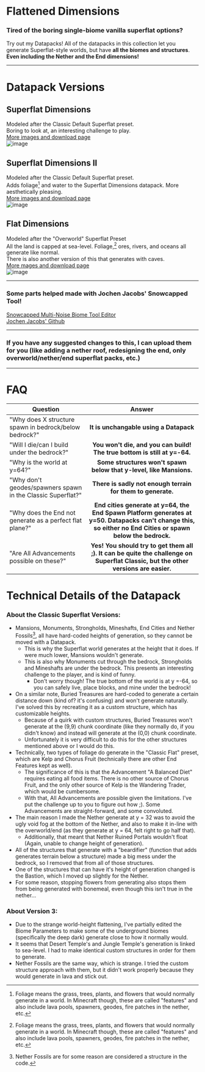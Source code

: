 # Flattened Dimensions

### Tired of the boring single-biome vanilla superflat options?

Try out my Datapacks!
All of the datapacks in this collection let you generate Superflat-style worlds, but have **all the biomes and structures**.  
**Even including the Nether and the End dimensions!**

---

# Datapack Versions

## Superflat Dimensions

Modeled after the Classic Default Superflat preset.  
Boring to look at, an interesting challenge to play.  
[More images and download page](https://github.com/Klinbee/Better-Superflat-Datapacks/releases/tag/V1MC1.20)  
![image](https://github.com/Klinbee/Better-Superflat-Datapacks/assets/105707614/aae4e032-2fba-4e81-8119-73131e2e13ac)

## Superflat Dimensions II

Modeled after the Classic Default Superflat preset.  
Adds foliage[^1] and water to the Superflat Dimensions datapack. More aesthetically pleasing.  
[More images and download page](https://github.com/Klinbee/Better-Superflat-Datapacks/releases/tag/V2MC1.20)  
![image](https://github.com/Klinbee/Better-Superflat-Datapacks/assets/105707614/7ec717c7-0a71-4ae5-85d5-7b68ba91cbc5)

## Flat Dimensions

Modeled after the "Overworld" Superflat Preset  
All the land is capped at sea-level. Foliage,[^1] ores, rivers, and oceans all generate like normal.  
There is also another version of this that generates with caves.  
[More mages and download page](https://github.com/Klinbee/Better-Superflat-Datapacks/releases/tag/V3MC1.20)  
![image](https://github.com/Klinbee/Better-Superflat-Datapacks/assets/105707614/b7c5dab9-1970-43f0-95d4-8d2b1ba4e755)

---

### Some parts helped made with Jochen Jacobs' Snowcapped Tool!

[Snowcapped Multi-Noise Biome Tool Editor](https://snowcapped.jacobsjo.eu)  
[Jochen Jacobs' Github](https://github.com/jacobsjo)

---

### If you have any suggested changes to this, I can upload them for you (like adding a nether roof, redesigning the end, only overworld/nether/end superflat packs, etc.)

---

# FAQ

| Question                                                    |                                                                           Answer                                                                            |
| ----------------------------------------------------------- | :---------------------------------------------------------------------------------------------------------------------------------------------------------: |
| "Why does X structure spawn in bedrock/below bedrock?"      |                                                           **It is unchangable using a Datapack**                                                            |
| "Will I die/can I build under the bedrock?"                 |                                          **You won't die, and you can build! The true bottom is still at y=-64.**                                           |
| "Why is the world at y=64?"                                 |                                             **Some structures won't spawn below that y-level, like Mansions.**                                              |
| "Why don't geodes/spawners spawn in the Classic Superflat?" |                                                 **There is sadly not enough terrain for them to generate.**                                                 |
| "Why does the End not generate as a perfect flat plane?"    | **End cities generate at y=64, the End Spawn Platform generates at y=50. Datapacks can't change this, so either no End Cities or spawn below the bedrock.** |
| "Are All Advancements possible on these?"                   |             **Yes! You should try to get them all ;). It can be quite the challenge on Superflat Classic, but the other versions are easier.**              |

# Technical Details of the Datapack

### About the Classic Superflat Versions:

- Mansions, Monuments, Strongholds, Mineshafts, End Cities and Nether Fossils[^2], all have hard-coded heights of generation, so they cannot be moved with a Datapack.
  - This is why the Superflat world generates at the height that it does. If were much lower, Mansions wouldn't generate.
  - This is also why Monuments cut through the bedrock, Strongholds and Mineshafts are under the bedrock. This presents an interesting challenge to the player, and is kind of funny.
    - Don't worry though! The true bottom of the world is at y =-64, so you can safely live, place blocks, and mine under the bedrock!
- On a similar note, Buried Treasures are hard-coded to generate a certain distance down (kind of? it's confusing) and won't generate naturally. I've solved this by recreating it as a custom structure, which has customizable heights.
  - Because of a quirk with custom structures, Buried Treasures won't generate at the (9,9) chunk coordinate (like they normally do, if you didn't know) and instead will generate at the (0,0) chunk coordinate.
  - Unfortunately it is very difficult to do this for the other structures mentioned above or I would do this.
- Technically, two types of foliage do generate in the "Classic Flat" preset, which are Kelp and Chorus Fruit (technically there are other End Features kept as well).
  - The significance of this is that the Advancement "A Balanced Diet" requires eating all food items. There is no other source of Chorus Fruit, and the only other source of Kelp is the Wandering Trader, which would be cumbersome.
  - With that, All Advancements are possible given the limitations. I've put the challenge up to you to figure out how ;). Some Advancements are straight-forward, and some convoluted.
- The main reason I made the Nether generate at y = 32 was to avoid the ugly void fog at the bottom of the Nether, and also to make it in-line with the overworld/end (as they generate at y = 64, felt right to go half that).
  - Additionally, that meant that Nether Ruined Portals wouldn't float (Again, unable to change height of generation).
- All of the structures that generate with a "beardifier" (function that adds generates terrain below a structure) made a big mess under the bedrock, so I removed that from all of those structures.
- One of the structures that can have it's height of generation changed is the Bastion, which I moved up slightly for the Nether.
- For some reason, stopping flowers from generating also stops them from being generated with bonemeal, even though this isn't true in the nether...

### About Version 3:

- Due to the strange world-height flattening, I've partially edited the Biome Parameters to make some of the underground biomes (specifically the deep dark) generate close to how it normally would.
- It seems that Desert Temple's and Jungle Temple's generation is linked to sea-level. I had to make identical custom structures in order for them to generate.
- Nether Fossils are the same way, which is strange. I tried the custom structure approach with them, but it didn't work properly because they would generate in lava and stick out.

[^1]: Foliage means the grass, trees, plants, and flowers that would normally generate in a world. In Minecraft though, these are called "features" and also include lava pools, spawners, geodes, fire patches in the nether, etc.
[^2]: Nether Fossils are for some reason are considered a structure in the code.
